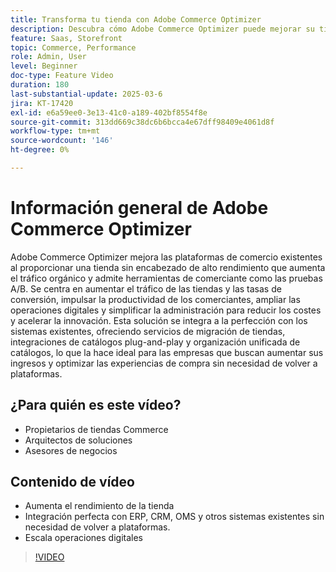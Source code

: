 ```yaml
---
title: Transforma tu tienda con Adobe Commerce Optimizer
description: Descubra cómo Adobe Commerce Optimizer puede mejorar su tienda con un alto rendimiento, un tráfico incrementado y una integración perfecta.
feature: Saas, Storefront
topic: Commerce, Performance
role: Admin, User
level: Beginner
doc-type: Feature Video
duration: 180
last-substantial-update: 2025-03-6
jira: KT-17420
exl-id: e6a59ee0-3e13-41c0-a189-402bf8554f8e
source-git-commit: 313dd669c38dc6b6bcca4e67dff98409e4061d8f
workflow-type: tm+mt
source-wordcount: '146'
ht-degree: 0%

---
```


# Información general de Adobe Commerce Optimizer

Adobe Commerce Optimizer mejora las plataformas de comercio existentes al proporcionar una tienda sin encabezado de alto rendimiento que aumenta el tráfico orgánico y admite herramientas de comerciante como las pruebas A/B. Se centra en aumentar el tráfico de las tiendas y las tasas de conversión, impulsar la productividad de los comerciantes, ampliar las operaciones digitales y simplificar la administración para reducir los costes y acelerar la innovación. Esta solución se integra a la perfección con los sistemas existentes, ofreciendo servicios de migración de tiendas, integraciones de catálogos plug-and-play y organización unificada de catálogos, lo que la hace ideal para las empresas que buscan aumentar sus ingresos y optimizar las experiencias de compra sin necesidad de volver a plataformas.

## ¿Para quién es este vídeo?

* Propietarios de tiendas Commerce
* Arquitectos de soluciones
* Asesores de negocios

## Contenido de vídeo

* Aumenta el rendimiento de la tienda
* Integración perfecta con ERP, CRM, OMS y otros sistemas existentes sin necesidad de volver a plataformas.
* Escala operaciones digitales

>[!VIDEO](https://video.tv.adobe.com/v/3450226?learn=on)
